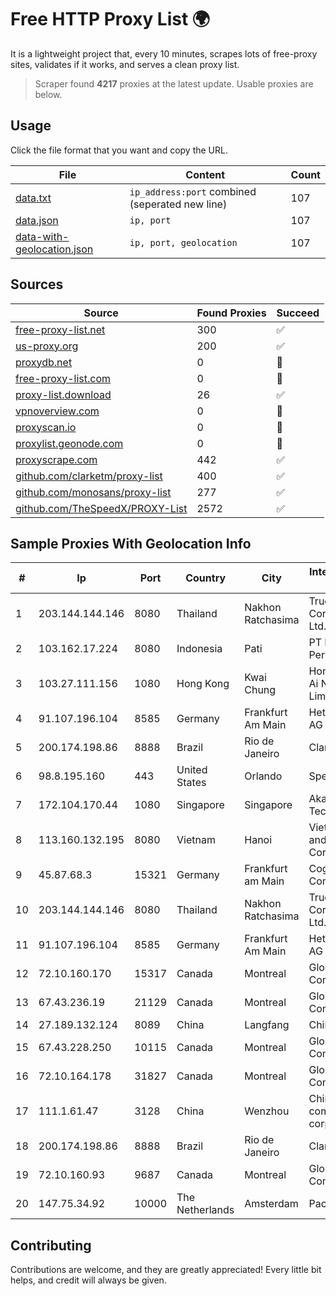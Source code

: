 
# Free HTTP Proxy List 🌍

It is a lightweight project that, every 10 minutes, scrapes lots of free-proxy sites, validates if it works, and serves a clean proxy list.


> Scraper found **4217** proxies at the latest update. Usable proxies are below.

## Usage

Click the file format that you want and copy the URL.


|File|Content|Count|
|----|-------|-----|
|[data.txt](https://raw.githubusercontent.com/themiralay/Proxy-List-World/master/data.txt)|`ip_address:port` combined (seperated new line)|107|
|[data.json](https://raw.githubusercontent.com/themiralay/Proxy-List-World/master/data.json)|`ip, port`|107|
|[data-with-geolocation.json](https://raw.githubusercontent.com/themiralay/Proxy-List-World/master/data-with-geolocation.json)|`ip, port, geolocation`|107|

## Sources

|Source|Found Proxies|Succeed|
|------|-------------|-------|
|[free-proxy-list.net](https://free-proxy-list.net)|300|✅|
|[us-proxy.org](https://www.us-proxy.org)|200|✅|
|[proxydb.net](http://proxydb.net)|0|🚫|
|[free-proxy-list.com](https://free-proxy-list.com/?page=&port=&type%5B%5D=http&type%5B%5D=https&up_time=0&search=Search)|0|🚫|
|[proxy-list.download](https://www.proxy-list.download/HTTP)|26|✅|
|[vpnoverview.com](https://vpnoverview.com/privacy/anonymous-browsing/free-proxy-servers)|0|🚫|
|[proxyscan.io](https://www.proxyscan.io)|0|🚫|
|[proxylist.geonode.com](https://proxylist.geonode.com/api/proxy-list?limit=300&page=1&sort_by=lastChecked&sort_type=desc&protocols=http,https)|0|🚫|
|[proxyscrape.com](https://api.proxyscrape.com/v2/?request=displayproxies&protocol=http&timeout=10000&country=all&ssl=all&anonymity=all)|442|✅|
|[github.com/clarketm/proxy-list](https://raw.githubusercontent.com/clarketm/proxy-list/master/proxy-list-raw.txt)|400|✅|
|[github.com/monosans/proxy-list](https://raw.githubusercontent.com/monosans/proxy-list/main/proxies/http.txt)|277|✅|
|[github.com/TheSpeedX/PROXY-List](https://raw.githubusercontent.com/TheSpeedX/PROXY-List/master/http.txt)|2572|✅|


## Sample Proxies With Geolocation Info

|#|Ip|Port|Country|City|Internet Service Provider|
|-|--|----|-------|----|-------------------------|
|1|203.144.144.146|8080|Thailand|Nakhon Ratchasima|True Internet Corporation CO. Ltd.|
|2|103.162.17.224|8080|Indonesia|Pati|PT Mega Data Perkasa|
|3|103.27.111.156|1080|Hong Kong|Kwai Chung|Hong Kong San Ai Net Int'l Limited|
|4|91.107.196.104|8585|Germany|Frankfurt Am Main|Hetzner Online AG|
|5|200.174.198.86|8888|Brazil|Rio de Janeiro|Claro S.A|
|6|98.8.195.160|443|United States|Orlando|Spectrum|
|7|172.104.170.44|1080|Singapore|Singapore|Akamai Technologies|
|8|113.160.132.195|8080|Vietnam|Hanoi|VietNam Post and Telecom Corporation|
|9|45.87.68.3|15321|Germany|Frankfurt am Main|Cogent Communications|
|10|203.144.144.146|8080|Thailand|Nakhon Ratchasima|True Internet Corporation CO. Ltd.|
|11|91.107.196.104|8585|Germany|Frankfurt Am Main|Hetzner Online AG|
|12|72.10.160.170|15317|Canada|Montreal|GloboTech Communications|
|13|67.43.236.19|21129|Canada|Montreal|GloboTech Communications|
|14|27.189.132.124|8089|China|Langfang|Chinanet|
|15|67.43.228.250|10115|Canada|Montreal|GloboTech Communications|
|16|72.10.164.178|31827|Canada|Montreal|GloboTech Communications|
|17|111.1.61.47|3128|China|Wenzhou|China Mobile communications corporation|
|18|200.174.198.86|8888|Brazil|Rio de Janeiro|Claro S.A|
|19|72.10.160.93|9687|Canada|Montreal|GloboTech Communications|
|20|147.75.34.92|10000|The Netherlands|Amsterdam|Packet Host, Inc.|



## Contributing

Contributions are welcome, and they are greatly appreciated! Every
little bit helps, and credit will always be given.

